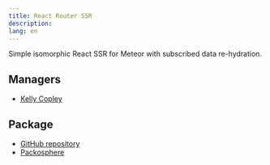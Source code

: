 ```yaml
---
title: React Router SSR
description:
lang: en
---
```


Simple isomorphic React SSR for Meteor with subscribed data re-hydration.

## Managers
* [Kelly Copley](https://github.com/sponsors/copleykj)

## Package
* [GitHub repository](https://github.com/Meteor-Community-Packages/meteor-autocomplete)
* [Packosphere](https://packosphere.com/communitypackages/react-router-ssr)

